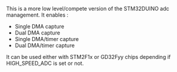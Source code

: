 This is a more low level/compete version of the STM32DUINO adc management.
It enables :
* Single DMA capture
* Dual DMA capture
* Single DMA/timer capture
* Dual DMA/timer capture

It can be used either with STM2F1x or GD32Fyy chips depending if HIGH_SPEED_ADC is set or not.